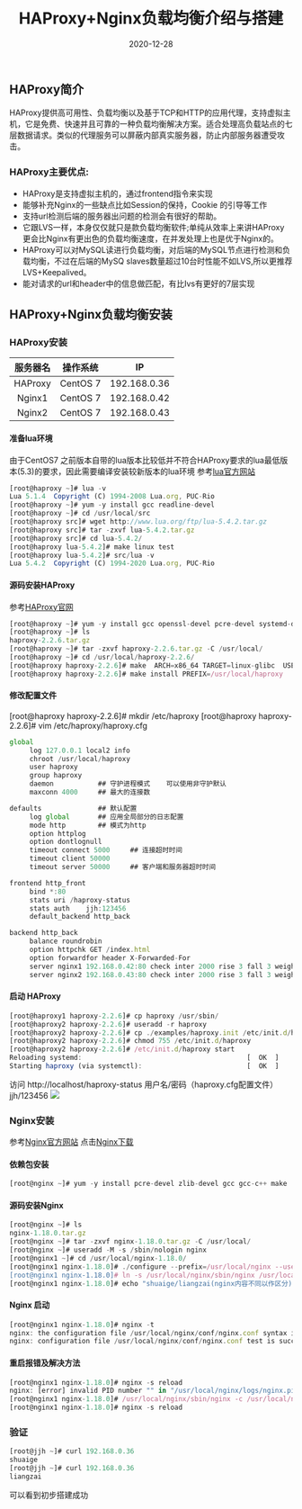 ﻿---
title: HAProxy+Nginx负载均衡介绍与搭建
date: 2020-12-28
updated:
description:
cover: https://pic.imgdb.cn/item/638af5b416f2c2beb182a1ef.jpg
tag:
  - HAProxy
  - Nginx
categories:
  - 负载均衡
---
## HAProxy简介
HAProxy提供高可用性、负载均衡以及基于TCP和HTTP的应用代理，支持虚拟主机，它是免费、快速并且可靠的一种负载均衡解决方案。适合处理高负载站点的七层数据请求。类似的代理服务可以屏蔽内部真实服务器，防止内部服务器遭受攻击。
### HAProxy主要优点:
* HAProxy是支持虚拟主机的，通过frontend指令来实现
* 能够补充Nginx的一些缺点比如Session的保持，Cookie 的引导等工作
* 支持url检测后端的服务器出问题的检测会有很好的帮助。
* 它跟LVS一样，本身仅仅就只是款负载均衡软件;单纯从效率上来讲HAProxy 更会比Nginx有更出色的负载均衡速度，在并发处理上也是优于Nginx的。
* HAProxy可以对MySQL读进行负载均衡，对后端的MySQL节点进行检测和负载均衡，不过在后端的MySQ slaves数量超过10台时性能不如LVS,所以更推荐LVS+Keepalived。
* 能对请求的url和header中的信息做匹配，有比Ivs有更好的7层实现
##  HAProxy+Nginx负载均衡安装
### HAProxy安装

|服务器名|操作系统|IP|
|:--------:|:--------:|:--------:|
|HAProxy|CentOS 7|192.168.0.36|
|Nginx1|CentOS 7|192.168.0.42|
|Nginx2|CentOS 7|192.168.0.43|

#### 准备lua环境
由于CentOS7 之前版本自带的lua版本比较低并不符合HAProxy要求的lua最低版本(5.3)的要求，因此需要编译安装较新版本的lua环境
参考[lua官方网站](http://www.lua.org/)
```javascript
[root@haproxy ~]# lua -v
Lua 5.1.4  Copyright (C) 1994-2008 Lua.org, PUC-Rio
[root@haproxy ~]# yum -y install gcc readline-devel 
[root@haproxy ~]# cd /usr/local/src
[root@haproxy src]# wget http://www.lua.org/ftp/lua-5.4.2.tar.gz
[root@haproxy src]# tar -zxvf lua-5.4.2.tar.gz 
[root@haproxy src]# cd lua-5.4.2/
[root@haproxy lua-5.4.2]# make linux test
[root@haproxy lua-5.4.2]# src/lua -v
Lua 5.4.2  Copyright (C) 1994-2020 Lua.org, PUC-Rio
```
####  源码安装HAProxy
参考[HAProxy官网](https://www.haproxy.com/)
```javascript
[root@haproxy ~]# yum -y install gcc openssl-devel pcre-devel systemd-devel
[root@haproxy ~]# ls
haproxy-2.2.6.tar.gz
[root@haproxy ~]# tar -zxvf haproxy-2.2.6.tar.gz -C /usr/local/
[root@haproxy ~]# cd /usr/local/haproxy-2.2.6/
[root@haproxy haproxy-2.2.6]# make  ARCH=x86_64 TARGET=linux-glibc  USE_PCRE=1 USE_OPENSSL=1 USE_ZLIB=1  USE_SYSTEMD=1  USE_LUA=1 LUA_INC=/usr/local/src/lua-5.4.2/src/  LUA_LIB=/usr/local/src/lua-5.4.2/src/ 
[root@haproxy haproxy-2.2.6]# make install PREFIX=/usr/local/haproxy
```
#### 修改配置文件
[root@haproxy haproxy-2.2.6]# mkdir /etc/haproxy
[root@haproxy haproxy-2.2.6]# vim /etc/haproxy/haproxy.cfg
```javascript
global
     log 127.0.0.1 local2 info
     chroot /usr/local/haproxy
     user haproxy
     group haproxy
     daemon           ## 守护进程模式    可以使用非守护默认
     maxconn 4000     ## 最大的连接数

defaults              ## 默认配置
     log global       ## 应用全局部分的日志配置
     mode http        ## 模式为http
     option httplog
     option dontlognull
     timeout connect 5000     ## 连接超时时间
     timeout client 50000
     timeout server 50000     ## 客户端和服务器超时时间

frontend http_front
     bind *:80
     stats uri /haproxy-status
     stats auth    jjh:123456
     default_backend http_back

backend http_back
     balance roundrobin
     option httpchk GET /index.html
     option forwardfor header X-Forwarded-For
     server nginx1 192.168.0.42:80 check inter 2000 rise 3 fall 3 weight 30   ## 服务器节点的地址、名称、端口 、检查间隔时间3000毫秒、健康检查次数2次认为失败
     server nginx2 192.168.0.43:80 check inter 2000 rise 3 fall 3 weight 30 
```
#### 启动 HAProxy
```javascript
[root@haproxy1 haproxy-2.2.6]# cp haproxy /usr/sbin/
[root@haproxy2 haproxy-2.2.6]# useradd -r haproxy
[root@haproxy2 haproxy-2.2.6]# cp ./examples/haproxy.init /etc/init.d/haproxy
[root@haproxy2 haproxy-2.2.6]# chmod 755 /etc/init.d/haproxy 
[root@haproxy2 haproxy-2.2.6]# /etc/init.d/haproxy start
Reloading systemd:                                         [  OK  ]
Starting haproxy (via systemctl):                          [  OK  ]   
```
访问 http://localhost/haproxy-status
用户名/密码（haproxy.cfg配置文件）   jjh/123456
![](https://pic.downk.cc/item/5fe95d1b3ffa7d37b36af6f5.jpg)
###  Nginx安装
参考[Nginx官方网站](https://nginx.com/) 
点击[Nginx下载](https://nginx.org/)
####  依赖包安装
```javascript
[root@nginx ~]# yum -y install pcre-devel zlib-devel gcc gcc-c++ make
```
####  源码安装Nginx
```javascript
[root@nginx ~]# ls
nginx-1.18.0.tar.gz
[root@nginx ~]# tar -zxvf nginx-1.18.0.tar.gz -C /usr/local/
[root@nginx ~]# useradd -M -s /sbin/nologin nginx
[root@nginx1 ~]# cd /usr/local/nginx-1.18.0/
[root@nginx1 nginx-1.18.0]# ./configure --prefix=/usr/local/nginx --user=nginx --group=nginx --with-http_stub_status_module && make && make install
[root@nginx1 nginx-1.18.0]# ln -s /usr/local/nginx/sbin/nginx /usr/local/sbin/
[root@nginx1 nginx-1.18.0]# echo "shuaige/liangzai(nginx内容不同以作区分)" > /usr/local/nginx/html/index.html
```
####  Nginx 启动
```javascript
[root@nginx1 nginx-1.18.0]# nginx -t
nginx: the configuration file /usr/local/nginx/conf/nginx.conf syntax is ok
nginx: configuration file /usr/local/nginx/conf/nginx.conf test is successful
```
####  重启报错及解决方法
```javascript
[root@nginx1 nginx-1.18.0]# nginx -s reload
nginx: [error] invalid PID number "" in "/usr/local/nginx/logs/nginx.pid"
[root@nginx1 nginx-1.18.0]# /usr/local/nginx/sbin/nginx -c /usr/local/nginx/conf/nginx.conf
[root@nginx1 nginx-1.18.0]# nginx -s reload
```
###  验证
```javascript
[root@jjh ~]# curl 192.168.0.36
shuaige
[root@jjh ~]# curl 192.168.0.36
liangzai
```
可以看到初步搭建成功

